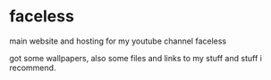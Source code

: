 # faceless
main website and hosting for my youtube channel faceless

got some wallpapers, also some files and links to my stuff and stuff i recommend.
